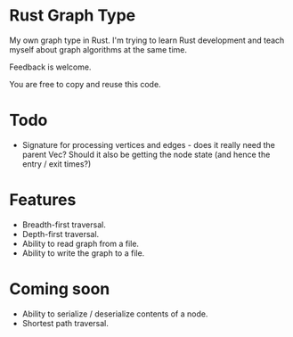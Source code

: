 Rust Graph Type
===============

My own graph type in Rust.
I'm trying to learn Rust development and teach myself about graph algorithms at the same time.

Feedback is welcome.

You are free to copy and reuse this code.

# Todo

* Signature for processing vertices and edges - does it really need the
  parent Vec? Should it also be getting the node state (and hence the
  entry / exit times?)

# Features

* Breadth-first traversal.
* Depth-first traversal.
* Ability to read graph from a file.
* Ability to write the graph to a file.

# Coming soon

* Ability to serialize / deserialize contents of a node.
* Shortest path traversal.

